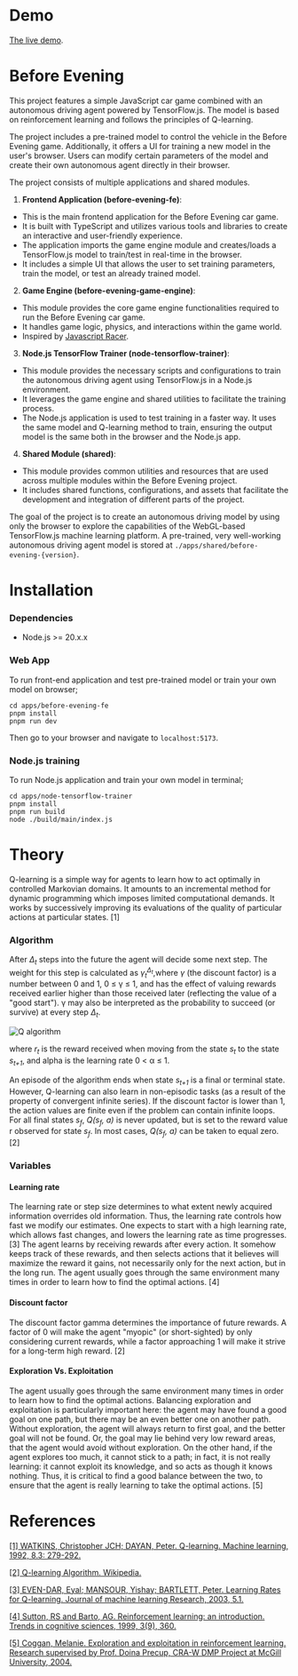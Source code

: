 # Demo
[The live demo](http://be.ignorethedark.com/).


# Before Evening

This project features a simple JavaScript car game combined with an autonomous driving agent powered by TensorFlow.js.
The model is based on reinforcement learning and follows the principles of Q-learning.

The project includes a pre-trained model to control the vehicle in the Before Evening game.
Additionally, it offers a UI for training a new model in the user's browser. Users can modify certain parameters of the model
and create their own autonomous agent directly in their browser.

The project consists of multiple applications and shared modules.

1. **Frontend Application (before-evening-fe)**:
  - This is the main frontend application for the Before Evening car game.
  - It is built with TypeScript and utilizes various tools and libraries to create an interactive and user-friendly experience.
  - The application imports the game engine module and creates/loads a TensorFlow.js model to train/test in real-time in the browser.
  - It includes a simple UI that allows the user to set training parameters, train the model, or test an already trained model.

2. **Game Engine (before-evening-game-engine)**:
  - This module provides the core game engine functionalities required to run the Before Evening car game.
  - It handles game logic, physics, and interactions within the game world.
  - Inspired by [Javascript Racer](https://github.com/jakesgordon/javascript-racer).

3. **Node.js TensorFlow Trainer (node-tensorflow-trainer)**:
  - This module provides the necessary scripts and configurations to train the autonomous driving agent using TensorFlow.js in a Node.js environment.
  - It leverages the game engine and shared utilities to facilitate the training process.
  - The Node.js application is used to test training in a faster way. It uses the same model and Q-learning method to train, ensuring the output model is the same both in the browser and the Node.js app.

4. **Shared Module (shared)**:
  - This module provides common utilities and resources that are used across multiple modules within the Before Evening project.
  - It includes shared functions, configurations, and assets that facilitate the development and integration of different parts of the project.

The goal of the project is to create an autonomous driving model by using only the browser to explore the capabilities of the WebGL-based TensorFlow.js machine learning platform. A pre-trained, very well-working autonomous driving agent model is stored at `./apps/shared/before-evening-{version}`.

# Installation
### Dependencies
- Node.js >= 20.x.x

### Web App
To run front-end application and test pre-trained model or train your own model on browser;

```
cd apps/before-evening-fe
pnpm install
pnpm run dev
```

Then go to your browser and navigate to `localhost:5173`.

### Node.js training
To run Node.js application and train your own model in terminal;

```
cd apps/node-tensorflow-trainer
pnpm install
pnpm run build
node ./build/main/index.js
```

# Theory
Q-learning is a simple way for agents to learn how to act optimally in controlled Markovian
domains. It amounts to an incremental method for dynamic programming which imposes limited computational
demands. It works by successively improving its evaluations of the quality of particular actions at particular states. [1]

### Algorithm
After <i>&Delta;<sub>t</sub></i> steps into the future the agent will decide some next step. The weight for this step is calculated as
<i>&gamma;<sub>t</sub><sup>&Delta;<sub>t</sub></sup></i>,where <i>&gamma;</i> (the discount factor) is a number between 0 and 1, 0 &le; &gamma; &le; 1,
and has the effect of valuing rewards received earlier higher than those received later (reflecting the value of a "good start"). 
&gamma; may also be interpreted as the probability to succeed (or survive) at every step <i>&Delta;<sub>t</sub></i>.

![Q algorithm](https://wikimedia.org/api/rest_v1/media/math/render/svg/678cb558a9d59c33ef4810c9618baf34a9577686)

where <i>r<sub>t</sub></i> is the reward received when moving from the state <i>s<sub>t</sub></i> to the state <i>s<sub>t+1</sub></i>,
and alpha is the learning rate 0 &lt; &alpha; &le; 1.

An episode of the algorithm ends when state <i>s<sub>t+1</sub></i> is a final or terminal state. However, Q-learning can also learn in non-episodic tasks 
(as a result of the property of convergent infinite series). If the discount factor is lower than 1, 
the action values are finite even if the problem can contain infinite loops.
For all final states <i>s<sub>f</sub></i>, <i>Q(s<sub>f</sub>, a)</i> is never updated, but is set to the reward value r observed for state <i>s<sub>f</sub></i>. 
In most cases, <i>Q(s<sub>f</sub>, a)</i> can be taken to equal zero. [2]

### Variables
#### Learning rate
The learning rate or step size determines to what extent newly acquired information overrides old information.
Thus, the learning rate controls how fast we modify our estimates. One expects to start with a high learning rate, which allows fast
changes, and lowers the learning rate as time progresses. [3] The agent learns by receiving rewards after every action. 
It somehow keeps track of these rewards, and then selects actions that it believes will maximize the reward it gains,
not necessarily only for the next action, but in the long run. The agent usually goes through the same environment many times in order
to learn how to find the optimal actions. [4]

#### Discount factor
The discount factor gamma determines the importance of future rewards. A factor of 0 will make the agent "myopic" (or short-sighted)
by only considering current rewards, while a factor approaching 1 will make it strive for a long-term high reward. [2]

#### Exploration Vs. Exploitation
The agent usually goes through the same environment many times in order to learn how to find the optimal actions. 
Balancing exploration and exploitation is particularly important here: the agent may have found a good goal on one path, 
but there may be an even better one on another path. Without exploration, the agent will always return to first goal, 
and the better goal will not be found. Or, the goal may lie behind very low reward areas, that the agent would avoid 
without exploration. On the other hand, if the agent explores too much, it cannot stick to a path; in fact, it is not
really learning: it cannot exploit its knowledge, and so acts as though it knows nothing. Thus, it is critical to find a 
good balance between the two, to ensure that the agent is really learning to take the optimal actions. [5]

# References
[[1] WATKINS, Christopher JCH; DAYAN, Peter. Q-learning. Machine learning, 1992, 8.3: 279-292.](https://link.springer.com/content/pdf/10.1007/BF00992698.pdf)

[[2] Q-learning Algorithm. Wikipedia.](https://en.wikipedia.org/wiki/Q-learning#Algorithm)

[[3] EVEN-DAR, Eyal; MANSOUR, Yishay; BARTLETT, Peter. Learning Rates for Q-learning. Journal of machine learning Research, 2003, 5.1.](https://www.jmlr.org/papers/volume5/evendar03a/evendar03a.pdf)

[[4] Sutton, RS and Barto, AG. Reinforcement learning: an introduction. Trends in cognitive sciences, 1999, 3(9), 360.](https://www.cell.com/trends/cognitive-sciences/fulltext/S1364-6613(99)01331-5)

[[5] Coggan, Melanie. Exploration and exploitation in reinforcement learning. Research supervised by Prof. Doina Precup, CRA-W DMP Project at McGill University, 2004.](https://www.jmlr.org/papers/volume5/evendar03a/evendar03a.pdf)
